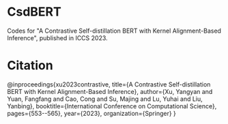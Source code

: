 # CsdBERT
Codes for "A Contrastive Self-distillation BERT with Kernel Alignment-Based Inference", published in ICCS 2023.

# Citation
@inproceedings{xu2023contrastive,
  title={A Contrastive Self-distillation BERT with Kernel Alignment-Based Inference},
  author={Xu, Yangyan and Yuan, Fangfang and Cao, Cong and Su, Majing and Lu, Yuhai and Liu, Yanbing},
  booktitle={International Conference on Computational Science},
  pages={553--565},
  year={2023},
  organization={Springer}
}
